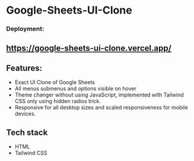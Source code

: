 # Google-Sheets-UI-Clone
<!-- deployment link  -->
### Deployment:
## https://google-sheets-ui-clone.vercel.app/

## Features:
- Exact UI Clone of Google Sheets
- All menus submenus and options visible on hover
- Theme changer  without using JavaScript, implemented with Tailwind CSS only using hidden radios trick.
- Responsive for all desktop sizes and scaled responsiveness for mobile devices.

## Tech stack
- HTML
- Tailwind CSS